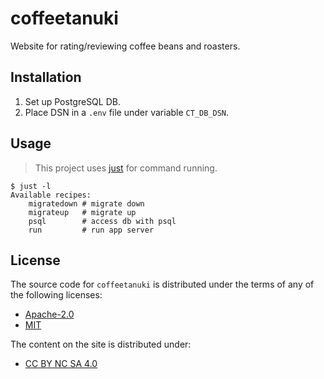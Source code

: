 # coffeetanuki

Website for rating/reviewing coffee beans and roasters.

## Installation

1. Set up PostgreSQL DB.
2. Place DSN in a `.env` file under variable `CT_DB_DSN`.

## Usage

> This project uses [just](https://github.com/casey/just) for command running.

```
$ just -l
Available recipes:
    migratedown # migrate down
    migrateup   # migrate up
    psql        # access db with psql
    run         # run app server
```

## License

The source code for `coffeetanuki` is distributed under the terms of any of the following licenses:

- [Apache-2.0](https://spdx.org/licenses/Apache-2.0.html)
- [MIT](https://spdx.org/licenses/MIT.html)

The content on the site is distributed under:

- [CC BY NC SA 4.0](https://spdx.org/licenses/CC-BY-NC-SA-4.0.html)
